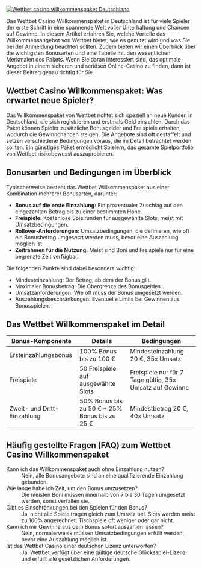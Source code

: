 [![Wettbet casino willkommenspaket Deutschland](https://123-caf.pages.dev/gitsignup.png)](https://vrmoo.ru/Bt82HjjY)

<p>Das Wettbet Casino Willkommenspaket in Deutschland ist für viele Spieler der erste Schritt in eine spannende Welt voller Unterhaltung und Chancen auf Gewinne. In diesem Artikel erfahren Sie, welche Vorteile das Willkommensangebot von Wettbet bietet, wie es genutzt wird und was Sie bei der Anmeldung beachten sollten. Zudem bieten wir einen Überblick über die wichtigsten Bonusarten und eine Tabelle mit den wesentlichen Merkmalen des Pakets. Wenn Sie daran interessiert sind, das optimale Angebot in einem sicheren und seriösen Online-Casino zu finden, dann ist dieser Beitrag genau richtig für Sie.</p>  <h2>Wettbet Casino Willkommenspaket: Was erwartet neue Spieler?</h2> <p>Das Willkommenspaket von Wettbet richtet sich speziell an neue Kunden in Deutschland, die sich registrieren und erstmals Geld einzahlen. Durch das Paket können Spieler zusätzliche Bonusgelder und Freispiele erhalten, wodurch die Gewinnchancen steigen. Die Angebote sind oft gestaffelt und setzen verschiedene Bedingungen voraus, die im Detail betrachtet werden sollten. Ein günstiges Paket ermöglicht Spielern, das gesamte Spielportfolio von Wettbet risikobewusst auszuprobieren.</p>  <h2>Bonusarten und Bedingungen im Überblick</h2> <p>Typischerweise besteht das Wettbet Willkommenspaket aus einer Kombination mehrerer Bonusarten, darunter:</p> <ul>   <li><strong>Bonus auf die erste Einzahlung:</strong> Ein prozentualer Zuschlag auf den eingezahlten Betrag bis zu einer bestimmten Höhe.</li>   <li><strong>Freispiele:</strong> Kostenlose Spielrunden für ausgewählte Slots, meist mit Umsatzbedingungen.</li>   <li><strong>Rollover-Anforderungen:</strong> Umsatzbedingungen, die definieren, wie oft ein Bonusbetrag umgesetzt werden muss, bevor eine Auszahlung möglich ist.</li>   <li><strong>Zeitrahmen für die Nutzung:</strong> Meist sind Boni und Freispiele nur für eine begrenzte Zeit verfügbar.</li> </ul>  <p>Die folgenden Punkte sind dabei besonders wichtig:</p> <ul>   <li>Mindesteinzahlung: Der Betrag, ab dem der Bonus gilt.</li>   <li>Maximaler Bonusbetrag: Die Obergrenze des Bonusgeldes.</li>   <li>Umsatzanforderungen: Wie oft muss der Bonus umgesetzt werden.</li>   <li>Auszahlungsbeschränkungen: Eventuelle Limits bei Gewinnen aus Bonusspielen.</li> </ul>  <h2>Das Wettbet Willkommenspaket im Detail</h2> <table>   <thead>     <tr>       <th>Bonus-Komponente</th>       <th>Details</th>       <th>Bedingungen</th>     </tr>   </thead>   <tbody>     <tr>       <td>Ersteinzahlungsbonus</td>       <td>100% Bonus bis zu 100 €</td>       <td>Mindesteinzahlung 20 €, 35x Umsatz</td>     </tr>     <tr>       <td>Freispiele</td>       <td>50 Freispiele auf ausgewählte Slots</td>       <td>Freispiele nur für 7 Tage gültig, 35x Umsatz auf Gewinne</td>     </tr>     <tr>       <td>Zweit- und Dritt-Einzahlung</td>       <td>50% Bonus bis zu 50 € + 25% Bonus bis zu 25 €</td>       <td>Mindestbetrag 20 €, 40x Umsatz</td>     </tr>   </tbody> </table>  <h2>Häufig gestellte Fragen (FAQ) zum Wettbet Casino Willkommenspaket</h2> <dl>   <dt>Kann ich das Willkommenspaket auch ohne Einzahlung nutzen?</dt>   <dd>Nein, alle Bonusangebote sind an eine qualifizierende Einzahlung gebunden.</dd>    <dt>Wie lange habe ich Zeit, um den Bonus umzusetzen?</dt>   <dd>Die meisten Boni müssen innerhalb von 7 bis 30 Tagen umgesetzt werden, sonst verfallen sie.</dd>    <dt>Gibt es Einschränkungen bei den Spielen für den Bonus?</dt>   <dd>Ja, nicht alle Spiele tragen gleich zum Umsatz bei. Slots werden meist zu 100% angerechnet, Tischspiele oft weniger oder gar nicht.</dd>    <dt>Kann ich mir Gewinne aus dem Bonus sofort auszahlen lassen?</dt>   <dd>Nein, normalerweise müssen Umsatzbedingungen erfüllt werden, bevor eine Auszahlung möglich ist.</dd>    <dt>Ist das Wettbet Casino einer deutschen Lizenz unterworfen?</dt>   <dd>Ja, Wettbet verfügt über eine gültige deutsche Glücksspiel-Lizenz und erfüllt alle gesetzlichen Anforderungen.</dd> </dl>